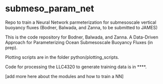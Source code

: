 # submeso_param_net
Repo to train a Neural Network parmeterization for submesoscale vertical buoyancy fluxes (Bodner, Balwada, and Zanna, to be submitted to JAMES)

This is the code repository for Bodner, Balwada, and Zanna. A Data-Driven Approach for Parameterizing Ocean Submesoscale  Buoyancy Fluxes (in prep).

Plotting scripts are in the folder python/plotting_scripts.

Code for processing the LLC4320 to generate training data is in ****.

[add more here about the modules and how to train a NN]
